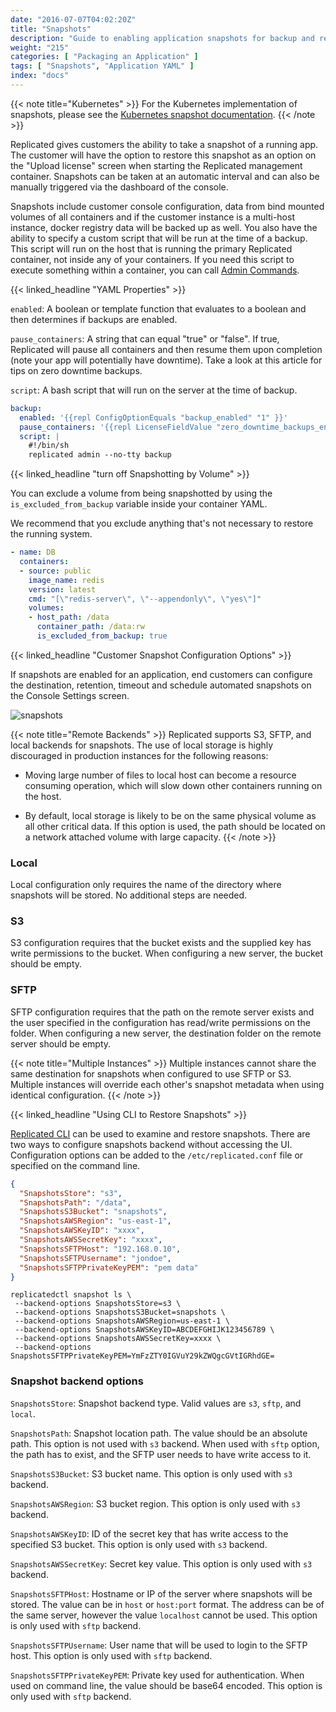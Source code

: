 ```yaml
---
date: "2016-07-07T04:02:20Z"
title: "Snapshots"
description: "Guide to enabling application snapshots for backup and restore functionality."
weight: "215"
categories: [ "Packaging an Application" ]
tags: [ "Snapshots", "Application YAML" ]
index: "docs"
---
```


{{< note title="Kubernetes" >}}
For the Kubernetes implementation of snapshots, please see the [Kubernetes snapshot documentation](/docs/packaging-an-application/kubernetes-snapshots/).
{{< /note >}}

Replicated gives customers the ability to take a snapshot of a running app. The customer will have the option to restore this snapshot as an option on the "Upload license" screen when starting the Replicated management container. Snapshots can be taken at an automatic interval and can also be manually triggered via the dashboard of the console.

Snapshots include customer console configuration, data from bind mounted volumes of all containers and if the customer instance is a multi-host instance, docker registry data will be backed up as well. You also have the ability to specify a custom script that will be run at the time of a backup. This script will run on the host that is running the primary Replicated container, not inside any of your containers. If you need this script to execute something within a container, you can call [Admin Commands](/docs/packaging-an-application/admin-commands/).

{{< linked_headline "YAML Properties" >}}

`enabled`: A boolean or template function that evaluates to a boolean and then determines if backups are enabled.

`pause_containers`: A string that can equal "true" or "false". If true, Replicated will pause all containers and then resume them upon completion (note your app will potentially have downtime). Take a look at this article for tips on zero downtime backups.

`script`: A bash script that will run on the server at the time of backup.

```yaml
backup:
  enabled: '{{repl ConfigOptionEquals "backup_enabled" "1" }}'
  pause_containers: '{{repl LicenseFieldValue "zero_downtime_backups_enabled" }}'
  script: |
    #!/bin/sh
    replicated admin --no-tty backup
```

{{< linked_headline "turn off Snapshotting by Volume" >}}

You can exclude a volume from being snapshotted by using the `is_excluded_from_backup` variable inside your container YAML.

We recommend that you exclude anything that's not necessary to restore the running system.

```yaml
- name: DB
  containers:
  - source: public
    image_name: redis
    version: latest
    cmd: "[\"redis-server\", \"--appendonly\", \"yes\"]"
    volumes:
    - host_path: /data
      container_path: /data:rw
      is_excluded_from_backup: true
```

{{< linked_headline "Customer Snapshot Configuration Options" >}}

If snapshots are enabled for an application, end customers can configure the destination, retention, timeout and schedule automated snapshots on the Console Settings screen.

![snapshots](/images/post-screens/snapshot-config.png)

{{< note title="Remote Backends" >}}
Replicated supports S3, SFTP, and local backends for snapshots.  The use of local storage is highly discouraged in production instances for the following reasons:

  * Moving large number of files to local host can become a resource consuming operation, which will slow down other containers running on the host.

  * By default, local storage is likely to be on the same physical volume as all other critical data.  If this option is used, the path should be located on a network attached volume with large capacity.
{{< /note >}}

### Local

Local configuration only requires the name of the directory where snapshots will be stored.  No additional steps are needed.

### S3

S3 configuration requires that the bucket exists and the supplied key has write permissions to the bucket.  When configuring a new server, the bucket should be empty.

### SFTP

SFTP configuration requires that the path on the remote server exists and the user specified in the configuration has read/write permissions on the folder.  When configuring a new server, the destination folder on the remote server should be empty.

{{< note title="Multiple Instances" >}}
Multiple instances cannot share the same destination for snapshots when configured to use SFTP or S3.  Multiple instances will override each other's snapshot metadata when using identical configuration.
{{< /note >}}

{{< linked_headline "Using CLI to Restore Snapshots" >}}

[Replicated CLI](/api/replicatedctl/replicatedctl_snapshot/) can be used to examine and restore snapshots.  There are two ways to configure snapshots backend without accessing the UI.  Configuration options can be added to the `/etc/replicated.conf` file or specified on the command line.

```json
{
  "SnapshotsStore": "s3",
  "SnapshotsPath": "/data",
  "SnapshotsS3Bucket": "snapshots",
  "SnapshotsAWSRegion": "us-east-1",
  "SnapshotsAWSKeyID": "xxxx",
  "SnapshotsAWSSecretKey": "xxxx",
  "SnapshotsSFTPHost": "192.168.0.10",
  "SnapshotsSFTPUsername": "jondoe",
  "SnapshotsSFTPPrivateKeyPEM": "pem data"
}
```

```shell
replicatedctl snapshot ls \
 --backend-options SnapshotsStore=s3 \
 --backend-options SnapshotsS3Bucket=snapshots \
 --backend-options SnapshotsAWSRegion=us-east-1 \
 --backend-options SnapshotsAWSKeyID=ABCDEFGHIJK123456789 \
 --backend-options SnapshotsAWSSecretKey=xxxx \
 --backend-options SnapshotsSFTPPrivateKeyPEM=YmFzZTY0IGVuY29kZWQgcGVtIGRhdGE=
```

### Snapshot backend options

`SnapshotsStore`: Snapshot backend type.  Valid values are `s3`, `sftp`, and `local`.

`SnapshotsPath`: Snapshot location path.  The value should be an absolute path.  This option is not used with `s3` backend.  When used with `sftp` option, the path has to exist, and the SFTP user needs to have write access to it.

`SnapshotsS3Bucket`: S3 bucket name.  This option is only used with `s3` backend.

`SnapshotsAWSRegion`: S3 bucket region.  This option is only used with `s3` backend.

`SnapshotsAWSKeyID`: ID of the secret key that has write access to the specified S3 bucket.  This option is only used with `s3` backend.

`SnapshotsAWSSecretKey`: Secret key value.  This option is only used with `s3` backend.

`SnapshotsSFTPHost`: Hostname or IP of the server where snapshots will be stored.   The value can be in `host` or `host:port` format.   The address can be of the same server, however the value `localhost` cannot be used.  This option is only used with `sftp` backend.

`SnapshotsSFTPUsername`: User name that will be used to login to the SFTP host.  This option is only used with `sftp` backend.

`SnapshotsSFTPPrivateKeyPEM`: Private key used for authentication.  When used on command line, the value should be base64 encoded.  This option is only used with `sftp` backend.
